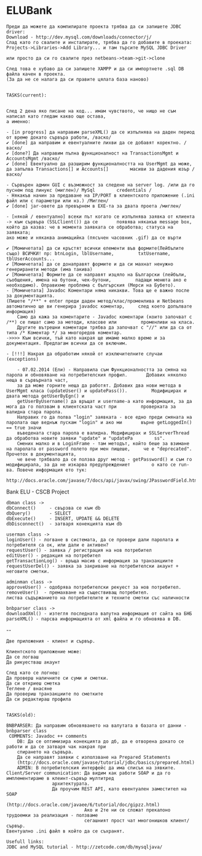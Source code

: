 ELUBank
=======
	Преди да можете да компилирате проекта трябва да си запишете JDBC driver:
	Download - http://dev.mysql.com/downloads/connector/j/
	Слад като го свалите и инсталирате, трябва да го добавите в проеката:
	Projects->Libraries->Add Library... и там търсите MySQL JDBC Driver
	
	или просто да си го свалите през netbeans->team->git->clone

	След това е хубаво да си запишете XAMPP и да си импортнете .sql DB файла качен в проекта.
	(За да не се налага да си правите цялата база наново)
	
	
	TASKS(current):
	
	
	След 2 дена яко писане на код... имам чувството, че нищо не съм написал като гледам какво още остава,
	а именно:
	
	- [in progress] да направим parseXML() да се изпълнява на даден период от време докато сървъра работи, /васко/
	✔ [done] да направим и евентуалните лихви да се добавят коректно. /васко/
	✔ [done?] Да направим пълна функционалност на TransactionsMgmt и AccountsMgmt /васко/
	✔ [done] Евентуално да разширим функционалността на UserMgmt да може, да запълва Transactions[] и Accounts[] 		масиви за дадения юзър /васко/

	- Сървърен админ GUI с възможност за следене на server log. /или да го пуснем под линукс (миглен)/ MySql 		credentials /
	- Някакъв начин за предаване на IP/PORT в клиентското приложение (.ini файл или с параметри или нз.) /Миглен/
	✔ [done] jar-овете да превърнем в EXE-та за двата проета /миглен/

	- [някой / евентуално] всеки път когато се изпълнява заявка от клиента -> към сървъра (SSLClient()) да се 		появява някакъв	message box, който да казва: че в момента заявката се обработва; статуса на заявката;
	ако може и някаква анимацийка (пясъчен часовник .gif) да се върти 

	✔ [Момичетата] да си кръстят всички елементи във формите(Лейбълите също) ВСИЧКИ! пр: btnLogin, lblUsername, 		txtUsername, tblUserAccounts...
	✔ [Момичетата] да се донаправят формите и да си махнат ненужно генериранети методи (има такива)
	✔ [Момичетата] Формите да се направят изцяло на Български (лейбъли, съобщения, имена на бутони, чек-бутони, 		падащи менюта ако е необходимо). Оправихме проблема с бългърския (Мерси на Бубето).
	- [Момичетата] Javadoc Коментари няма никакви. Това ще е важно после за документацията.
	(Пишете "/**" + enter преди даден метод/клас/променлива и Netbeans автоматично ще ви генерира javadoc коментар, 	след което допълвате информация)
        Само да кажа за коментарите - Javadoc коментари (които започват с /**) се пишат само за методи, класове или 		променливи на класа.
        Другите вътрешни коментари трябва да започват с "//" или да са от типа /* Коментар */ за многоредов коментар.
	->>>> Към всички, тъй като накрая ще имаме малко време и за документация. Предлагам всички да се включим.

	- [!!!] Накрая да обработим някой от изключителните случаи (exceptions)

        - 07.02.2014 (Ели) - Направила съм Функционалността за смяна на парола и обновяване на потребителския профил. 		Добавих няколко неща в сървърната част,
        за да може горните неща да работят. Добавих два нови метода в UserMgmt класа (updateUser() и updatePass()). 		Модифицирах и двата метода getUserByEgn() и
        getUserByUsername() да връщат и username-a като информация, за да мога да го ползвам в клиентската част при 		проверката за валидна стара парола. 
        Направих го да полва "login" заявката - все едно преди смяната на паролата още веднъж пускам "login" и ако ми 		върне getLoggedIn() == true значи 
        въведената стара парола е валидна. Модифицирах и SSLServerThread да обработва новите заявки "update" и "updatePa		ss".
        Смених малко и в LoginFrame - там методът, който беше за взимане на паролата от password полето при мен пищеше, 	че е "deprecated". Прочетох в документацията,
        че вече трябвало да се ползва друг метод - getPassword() и съм го модифицирала, за да не изкарва предупреждениет		о като се run-ва. Повече информация ето тук:
        http://docs.oracle.com/javase/7/docs/api/javax/swing/JPasswordField.html#getText%28%29
        
Bank ELU - CSCB Project


	dbman class -> 
	dbConnect() 	- свързва се към db
	dbQuery()  		- SELECT
	dbExecute() 	- INSERT, UPDATE && DELETE
	dbDisconnect()	- затваря конекцията към db

	userman class ->
	loginUser() - логване в системата, да се провери дали паролата и потребителя са ок, или дали е активен?
	requestUser() - заявка / регистрация на нов потребител
	editUser() - редакция на потребител
	getTransactionLog() - връща масив с информация за транзакциите
	requestUserDel() - заявка за закриване на потребителски акаунт + неговите сметки.
	
	adminman class ->
	approveUser() - одобрява потребителски рекуест за нов потребител.
	removeUser()  - премахване на съществиващ потребител.
	листва съдържанието на потребителите и техните сметки със наличности

	bnbparser class ->
	downloadXml() - изтегля последната валутна информация от сайта на БНБ
	parseXML() - парсва информацията от xml файла и го обновява в DB.

--

	Две приложения - клиент и сървър.

	Клиентското приложение може:
	Да се логваш
	Да рикуестваш акаунт

	След като се логнеш:
	Да проверш наличните си суми и сметки.
	Да си откриеш сметка
	Теглене / внасяне
	Да провериш транзакциите по сметките
	Да си редактираш профила

	
	TASKS(old):
	
	BNBPARSER: Да направим обновяването на валутата в базата от данни - bnbparser class
	 COMMENTS: Javadoc ++ comments
		DB: Да се оптимизира конекцията до дб, да е отворена докато се работи и да се затваря чак накрая при
		спирането на сървъра.
		Да се направят заявки с използване на Prepared Statements
		(http://docs.oracle.com/javase/tutorial/jdbc/basics/prepared.html)
		ADMIN: В потребителския интерфейс да има списък на зявките.
	Client/Server communication: Да видим как работи SOAP и да го имплементираме в клеинт-сървър мултитред
				     архитектурата.
				     Да проучим REST API, като евентуален заместител на SOAP 
				     (http://docs.oracle.com/javaee/6/tutorial/doc/gipzz.html)
	                             Ако и 2те ни се сложат прекалоно трудоемки за реализация - ползваме 
	                             сегашният прост чат многонишков клиент/сървър.
	Евентуално .ini файл в който да се съхранят.
	
	Usefull links:
	JDBC and MySQL tutorial - http://zetcode.com/db/mysqljava/
	
